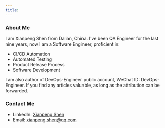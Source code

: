 ```yaml
---
title: 
---
```


### About Me

I am Xianpeng Shen from Dalian, China.
I've been QA Engineer for the last nine years, now I am a Software Engineer, proficient in:

* CI/CD Automation
* Automated Testing
* Product Release Process
* Software Development

I am also author of DevOps-Engineer public account, WeChat ID: DevOps-Engineer. If you find any articles valuable, as long as the attribution can be forwarded.

### Contact Me

* LinkedIn: [Xianpeng Shen](https://www.linkedin.com/in/xianpeng-shen-2050ab95)
* Email: [xianpeng.shen@qq.com](mailto:xianpeng.shen@qq.com)
